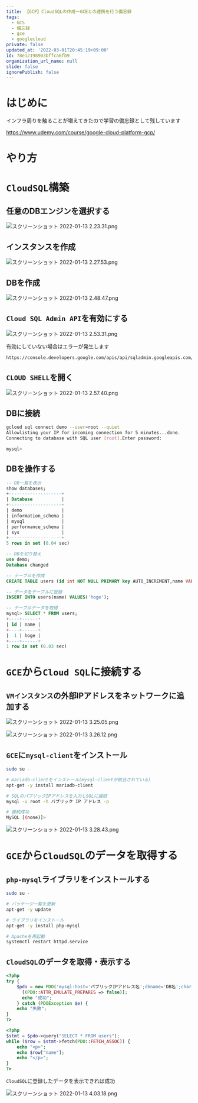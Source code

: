 ```yaml
---
title: 【GCP】CloudSQLの作成〜GCEとの連携を行う備忘録
tags:
  - GCS
  - 備忘録
  - gce
  - googlecloud
private: false
updated_at: '2022-03-01T20:45:19+09:00'
id: 78e12198903bffca6fb9
organization_url_name: null
slide: false
ignorePublish: false
---
```

# はじめに

インフラ周りを触ることが増えてきたので学習の備忘録として残しています

https://www.udemy.com/course/google-cloud-platform-gcp/

# やり方

# `CloudSQL`構築

## 任意のDBエンジンを選択する
![スクリーンショット 2022-01-13 2.23.31.png](https://qiita-image-store.s3.ap-northeast-1.amazonaws.com/0/555632/a7704f82-01b3-b96d-da76-7c5480cb83b7.png)

## インスタンスを作成
![スクリーンショット 2022-01-13 2.27.53.png](https://qiita-image-store.s3.ap-northeast-1.amazonaws.com/0/555632/20d25a3e-2202-8653-d3f4-6991b533edc4.png)

## DBを作成
![スクリーンショット 2022-01-13 2.48.47.png](https://qiita-image-store.s3.ap-northeast-1.amazonaws.com/0/555632/392a3f33-db3c-758e-4d0b-26d1d0e53b3e.png)

## `Cloud SQL Admin API`を有効にする

![スクリーンショット 2022-01-13 2.53.31.png](https://qiita-image-store.s3.ap-northeast-1.amazonaws.com/0/555632/6b2ca82a-9daa-405d-6aca-5712740f3954.png)

有効にしていない場合はエラーが発生します

```bash
https://console.developers.google.com/apis/api/sqladmin.googleapis.com/overview?project=640010116609 then retry. If you enabled this API recently, wait a few minutes for the action to propagate to our systems and retry.
```

## `CLOUD SHELL`を開く

![スクリーンショット 2022-01-13 2.57.40.png](https://qiita-image-store.s3.ap-northeast-1.amazonaws.com/0/555632/f9443370-d09f-7cb2-4842-7ff1b8801759.png)

## DBに接続

```bash
gcloud sql connect demo --user=root --quiet
Allowlisting your IP for incoming connection for 5 minutes...done.     
Connecting to database with SQL user [root].Enter password:

mysql>
```
## DBを操作する

```sql
-- DB一覧を表示
show databases;
+--------------------+
| Database           |
+--------------------+
| demo               |
| information_schema |
| mysql              |
| performance_schema |
| sys                |
+--------------------+
5 rows in set (0.04 sec)

-- DBを切り替え
use demo;
Database changed

-- テーブルを作成
CREATE TABLE users (id int NOT NULL PRIMARY key AUTO_INCREMENT,name VARCHAR(255));

-- データをテーブルに登録
INSERT INTO users(name) VALUES('hoge');

-- テーブルデータを取得
mysql> SELECT * FROM users;
+----+------+
| id | name |
+----+------+
|  1 | hoge |
+----+------+
1 row in set (0.03 sec)
```

# `GCE`から`Cloud SQL`に接続する

## `VMインスタンス`の外部IPアドレスをネットワークに追加する


![スクリーンショット 2022-01-13 3.25.05.png](https://qiita-image-store.s3.ap-northeast-1.amazonaws.com/0/555632/0357b592-aebe-5b4c-3e75-427a92cf1f61.png)

![スクリーンショット 2022-01-13 3.26.12.png](https://qiita-image-store.s3.ap-northeast-1.amazonaws.com/0/555632/eddd2378-1ede-0f1f-96a9-c8d8ca6af23a.png)

## `GCE`に`mysql-client`をインストール

```bash
sudo su -

# mariadb-clientをインストール(mysql-clientが統合されている)
apt-get -y install mariadb-client

# SQLのパブリックIPアドレスを入力しSQLに接続
mysql -u root -h パブリック IP アドレス -p

# 接続成功
MySQL [(none)]> 
```

![スクリーンショット 2022-01-13 3.28.43.png](https://qiita-image-store.s3.ap-northeast-1.amazonaws.com/0/555632/ccb2c919-2f25-b8c1-88aa-455e6c9bd958.png)


# `GCE`から`CloudSQL`のデータを取得する

## `php-mysql`ライブラリをインストールする

```bash
sudo su -

# パッケージ一覧を更新
apt-get -y update

# ライブラリをインストール
apt-get -y install php-mysql

# Apacheを再起動
systemctl restart httpd.service	
```

## `CloudSQL`のデータを取得・表示する

```php
<?php
try {
    $pdo = new PDO('mysql:host='パブリックIPアドレス名';dbname='DB名';charset=utf8','ユーザ名','パスワード',
      [(PDO::ATTR_EMULATE_PREPARES => false)];
      echo "成功";
    } catch (PDOException $e) {
    echo "失敗";
}
?>

<?php
$stmt = $pdo->query("SELECT * FROM users");
while ($row = $stmt->fetch(PDO::FETCH_ASSOC)) {
    echo "<p>";
    echo $row["name"];
    echo "</p>";
}
?>
```

`CloudSQL`に登録したデータを表示できれば成功

![スクリーンショット 2022-01-13 4.03.18.png](https://qiita-image-store.s3.ap-northeast-1.amazonaws.com/0/555632/78bb01df-203b-60a4-67a0-b9bd28125627.png)
